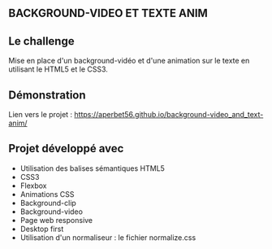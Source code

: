 ## BACKGROUND-VIDEO ET TEXTE ANIM

## Le challenge

Mise en place d'un background-vidéo et d'une animation sur le texte en utilisant le HTML5 et le CSS3.

## Démonstration

Lien vers le projet : https://aperbet56.github.io/background-video_and_text-anim/

## Projet développé avec

- Utilisation des balises sémantiques HTML5
- CSS3
- Flexbox
- Animations CSS
- Background-clip
- Background-video
- Page web responsive
- Desktop first
- Utilisation d'un normaliseur : le fichier normalize.css
